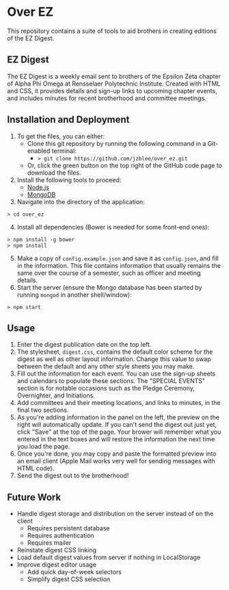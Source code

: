 # Over EZ
This repository contains a suite of tools to aid brothers in creating editions of the EZ Digest.
## EZ Digest
The EZ Digest is a weekly email sent to brothers of the Epsilon Zeta chapter of Alpha Phi Omega at Rensselaer Polytechnic Institute. Created with HTML and CSS, it provides details and sign-up links to upcoming chapter events, and includes minutes for recent brotherhood and committee meetings.
## Installation and Deployment
1. To get the files, you can either:
    - Clone this git repository by running the following command in a Git-enabled terminal:
        - `> git clone https://github.com/jzblee/over_ez.git`
    - Or, click the green button on the top right of the GitHub code page to download the files.
2. Install the following tools to proceed:
    - [Node.js](nodejs.org)
    - [MongoDB](https://www.mongodb.org/)
3. Navigate into the directory of the application:
```
> cd over_ez
```
4. Install all dependencies (Bower is needed for some front-end ones):
```
> npm install -g bower
> npm install
```
5. Make a copy of `config.example.json` and save it as `config.json`, and fill in the information. This file contains information that usually remains the same over the course of a semester, such as officer and meeting details.
6. Start the server (ensure the Mongo database has been started by running `mongod` in another shell/window):
```
> npm start
```

## Usage
1. Enter the digest publication date on the top left.
2. The stylesheet, `digest.css`, contains the default color scheme for the digest as well as other layout information. Change this value to swap between the default and any other style sheets you may make.
3. Fill out the information for each event. You can use the sign-up sheets and calendars to populate these sections. The "SPECIAL EVENTS" section is for notable occasions such as the Pledge Ceremony, Overnighter, and Initiations.
4. Add committees and their meeting locations, and links to minutes, in the final two sections.
5. As you're adding information in the panel on the left, the preview on the right will automatically update. If you can't send the digest out just yet, click "Save" at the top of the page. Your brower will remember what you entered in the text boxes and will restore the information the next time you load the page.
6. Once you're done, you may copy and paste the formatted preview into an email client (Apple Mail works very well for sending messages with HTML code).
7. Send the digest out to the brotherhood!

## Future Work
- Handle digest storage and distribution on the server instead of on the client
    - Requires persistent database
    - Requires authentication
    - Requires mailer
- Reinstate digest CSS linking
- Load default digest values from server if nothing in LocalStorage
- Improve digest editor usage
    - Add quick day-of-week selectors
    - Simplify digest CSS selection
